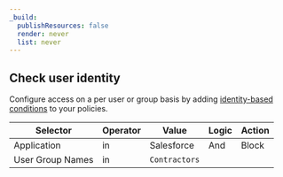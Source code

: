 ```yaml
---
_build:
  publishResources: false
  render: never
  list: never
---
```


## Check user identity

Configure access on a per user or group basis by adding [identity-based conditions](/cloudflare-one/policies/gateway/identity-selectors/) to your policies.

| Selector         | Operator | Value         | Logic | Action |
| ---------------- | -------- | ------------- | ----- | ------ |
| Application      | in       | Salesforce    | And   | Block  |
| User Group Names | in       | `Contractors` |       |        |

